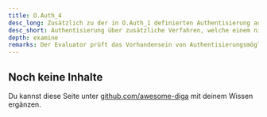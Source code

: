 ```yaml
---
title: O.Auth_4
desc_long: Zusätzlich zu der in O.Auth_1 definierten Authentisierung auf einem angemessenen Vertrauensniveau, KANN der Hersteller dem Nutzer gemäß § 139e Abs. 10 SGB V, nach umfassender Information und Einwilligung, eine Authentisierungsmöglichkeit auf einem niedrigeren Vertrauensniveau anbieten. Dies schließt das Anbieten zusätzlicher Verfahren basierend auf den digitalen Identitäten im Gesundheitswesen gemäß § 291 Abs. 8 SGB V mit ein.
desc_short: Authentisierung über zusätzliche Verfahren, welche einem niedrigeren Sicherheitsniveau entsprechen.
depth: examine
remarks: Der Evaluator prüft das Vorhandensein von Authentisierungsmöglichkeiten mit einem niedrigeren Sicherheitsniveau. Sollten solche Verfahren angeboten werden, prüft der Evaluator durch Quelltextanalyse und praktische Tests, ob diese eine angemessene Sicherheit bieten. Angemessene Sicherheitsanforderungen für niederschwellige Verfahren sind der jeweils aktuellen Version der „Spezifikation Sektoraler Identity Provider“ der gematik GmbH zu entnehmen [gemSpec_IDP_Sek]. Die Abwägungen des Herstellers, zum Bereitstellen zusätzlicher Authentisierungsmöglichkeiten und der gewählten Implementierung, sind in der Risikobewertung zu berücksichtigen.
---
```


## Noch keine Inhalte

Du kannst diese Seite unter [github.com/awesome-diga](https://github.com/awesome-diga/tr-faq) mit deinem Wissen ergänzen.
